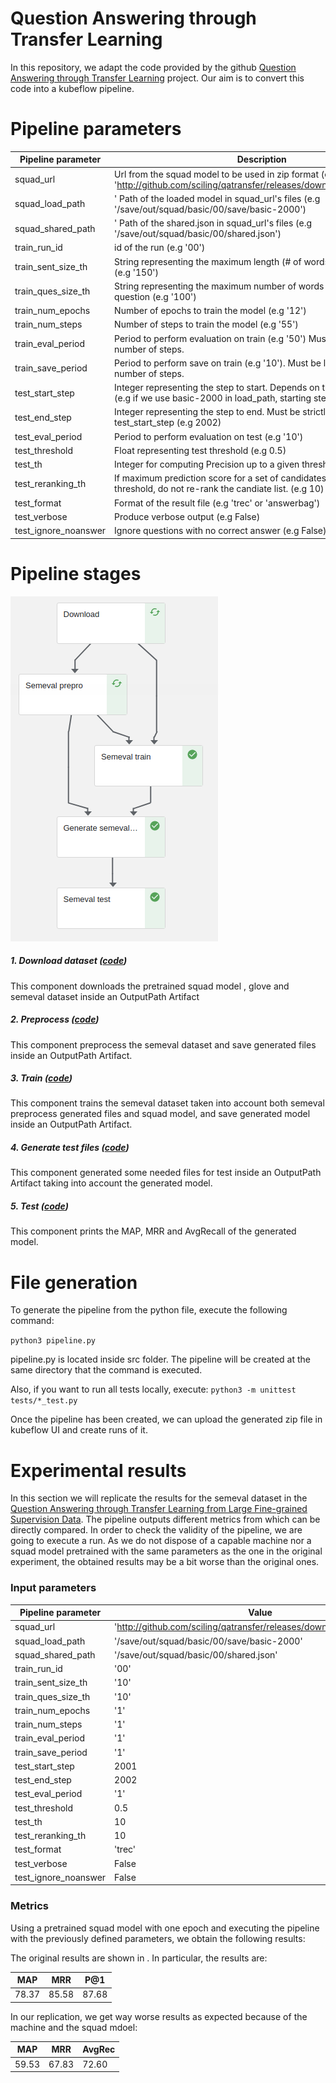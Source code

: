 # Question Answering through Transfer Learning

In this repository, we adapt the code provided by the github [Question Answering through Transfer Learning](https://github.com/shmsw25/qa-transfer) project.
Our aim is to convert this code into a kubeflow pipeline.

# Pipeline parameters
| Pipeline parameter | Description |
| ------ | ------ |
|squad_url| Url from the squad model to be used in zip format (e.g 'http://github.com/sciling/qatransfer/releases/download/v0.1/save.zip')|
|squad_load_path|' Path of the loaded model in squad_url's files (e.g '/save/out/squad/basic/00/save/basic-2000')|
|squad_shared_path|' Path of the shared.json in squad_url's files (e.g '/save/out/squad/basic/00/shared.json')|
|train_run_id| id of the run (e.g '00')|
|train_sent_size_th| String representing the maximum length (# of words) of each sentence (e.g '150')|
|train_ques_size_th| String representing the maximum number of words composing the question (e.g '100')|
|train_num_epochs| Number of epochs to train the model (e.g '12')|
|train_num_steps| Number of steps to train the model (e.g '55')|
|train_eval_period| Period to perform evaluation on train (e.g '50') Must be lower than the number of steps.|
|train_save_period| Period to perform save on train (e.g '10'). Must be lower than the number of steps.|
|test_start_step| Integer representing the step to start. Depends on the selected model (e.g if we use basic-2000 in load_path, starting step will be 2001)|
|test_end_step| Integer representing the step to end. Must be strictly higher than test_start_step (e.g 2002)|
|test_eval_period| Period to perform evaluation on test (e.g '10')|
|test_threshold| Float representing test threshold (e.g 0.5)|
|test_th|  Integer for computing Precision up to a given threshold (e.g 10)|
|test_reranking_th| If maximum prediction score for a set of candidates is below this threshold, do not re-rank the candiate list. (e.g 10)|
|test_format| Format of the result file (e.g 'trec' or 'answerbag')|
|test_verbose| Produce verbose output (e.g False)|
|test_ignore_noanswer| Ignore questions with no correct answer (e.g False)|

# Pipeline stages #

![pipeline.png](./data/images/pipeline.png)

##### 1. Download dataset ([code](./src/download.py))
This component downloads the pretrained squad model , glove and semeval dataset inside an OutputPath Artifact

##### 2. Preprocess ([code](./src/semeval_prepro.py))
This component preprocess the semeval dataset and save generated files inside an OutputPath Artifact.

##### 3. Train ([code](./src/semeval_train.py))
This component trains the semeval dataset taken into account both semeval preprocess generated files and squad model, and save generated model inside an OutputPath Artifact.

##### 4. Generate test files ([code](./src/generate_semeval_test_files.py))
This component generated some needed files for test inside an OutputPath Artifact taking into account the generated model.

##### 5. Test ([code](./src/semeval_test.py))
This component prints the MAP, MRR and AvgRecall of the generated model.

# File generation #
To generate the pipeline from the python file, execute the following command:

```python3 pipeline.py```

pipeline.py is located inside src folder. The pipeline will be created at the same directory that the command is executed.

Also, if you want to run all tests locally, execute:
```python3 -m unittest tests/*_test.py```

Once the pipeline has been created, we can upload the generated zip file in kubeflow UI and create runs of it.

# Experimental results #

In this section we will replicate the results for the semeval dataset in the [Question Answering through Transfer Learning from Large Fine-grained Supervision Data](https://github.com/sciling/qatransfer/blob/master/run.md).
The pipeline outputs different metrics from which can be directly compared.
In order to check the validity of the pipeline, we are going to execute a run. As we do not dispose of a capable machine nor a squad model pretrained with the same parameters as the one in the original experiment, the obtained results may be a bit worse than the original ones.

### Input parameters ###
| Pipeline parameter | Value |
| ------ | ------ |
|squad_url| 'http://github.com/sciling/qatransfer/releases/download/v0.1/save.zip' |
|squad_load_path| '/save/out/squad/basic/00/save/basic-2000' |
|squad_shared_path| '/save/out/squad/basic/00/shared.json' |
|train_run_id| '00' |
|train_sent_size_th| '10'|
|train_ques_size_th| '10'|
|train_num_epochs| '1'|
|train_num_steps| '1'|
|train_eval_period| '1'|
|train_save_period| '1'|
|test_start_step| 2001 |
|test_end_step| 2002|
|test_eval_period| '1'|
|test_threshold| 0.5 |
|test_th|  10|
|test_reranking_th| 10|
|test_format| 'trec'|
|test_verbose| False |
|test_ignore_noanswer| False|

### Metrics ###
Using a pretrained squad model with one epoch and executing the pipeline with the previously defined parameters, we obtain the following results:


The original results are shown in . In particular, the results are:

| MAP | MRR | P@1
| ------ | ------ | ------ |
| 78.37 | 85.58	 | 87.68 |

In our replication, we get way worse results as expected because of the machine and the squad mdoel:

| MAP | MRR | AvgRec
| ------ | ------ | ------ |
| 59.53 | 67.83 | 72.60 |
